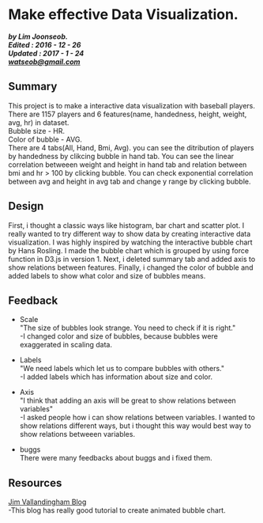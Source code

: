 # Make effective Data Visualization.
  
***by Lim Joonseob.  
Edited : 2016 - 12 - 26  
Updated : 2017 - 1 - 24  
watseob@gmail.com***  
  
## Summary
  
This project is to make a interactive data visualization with baseball players.  
There are 1157 players and 6 features(name, handedness, height, weight, avg, hr) in dataset.  
Bubble size - HR.  
Color of bubble - AVG.  
There are 4 tabs(All, Hand, Bmi, Avg). you can see the ditribution of players by handedness by clikcing bubble in hand tab.
You can see the linear correlation betweeen weight and height in hand tab and relation between bmi and hr > 100 by clicking bubble. You can check exponential correlation between avg and height in avg tab and change y range by clicking bubble.
  
  
## Design
  
First, i thought a classic ways like histogram, bar chart and scatter plot. I really wanted to try different way to show data by creating interactive data visualization. I was highly inspired by watching the interactive bubble chart by Hans Rosling. I made the bubble chart which is grouped by using force function in D3.js in version 1. Next, i deleted summary tab and added axis to show relations between features. Finally, i changed the color of bubble and added labels to show what color and size of bubbles means.


## Feedback
  
- Scale  
"The size of bubbles look strange. You need to check if it is right."  
-I changed color and size of bubbles, because bubbles were exaggerated in scaling data.  
  
- Labels  
"We need labels which let us to compare bubbles with others."  
-I added labels which has information about size and color.  
  
- Axis  
"I think that adding an axis will be great to show relations between variables"  
-I asked people how i can show relations between variables. I wanted to show relations different ways, but i thought this way would best way to show relations betweeen variables.  
  
- buggs  
There were many feedbacks about buggs and i fixed them.  


## Resources  
[Jim Vallandingham Blog](http://vallandingham.me/bubble_charts_in_d3.html)  
-This blog has really good tutorial to create animated bubble chart.
